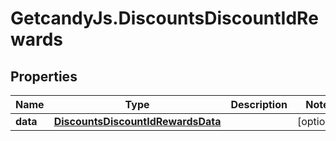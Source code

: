 # GetcandyJs.DiscountsDiscountIdRewards

## Properties

Name | Type | Description | Notes
------------ | ------------- | ------------- | -------------
**data** | [**DiscountsDiscountIdRewardsData**](DiscountsDiscountIdRewardsData.md) |  | [optional] 


